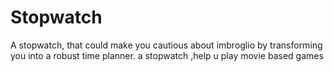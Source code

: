 # Stopwatch
A stopwatch, that could make you cautious about imbroglio by transforming you into a robust time planner.
a stopwatch ,help u play movie based games
